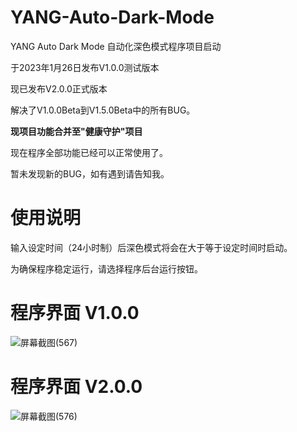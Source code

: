 # YANG-Auto-Dark-Mode
YANG Auto Dark Mode 自动化深色模式程序项目启动

于2023年1月26日发布V1.0.0测试版本

现已发布V2.0.0正式版本

解决了V1.0.0Beta到V1.5.0Beta中的所有BUG。

**现项目功能合并至"健康守护"项目**

现在程序全部功能已经可以正常使用了。

暂未发现新的BUG，如有遇到请告知我。
# 使用说明
输入设定时间（24小时制）后深色模式将会在大于等于设定时间时启动。

为确保程序稳定运行，请选择程序后台运行按钮。
# 程序界面 V1.0.0
![屏幕截图(567)](https://user-images.githubusercontent.com/39414350/214618673-41a990a6-226b-4474-8206-5fc0657be887.png)

# 程序界面 V2.0.0
![屏幕截图(576)](https://user-images.githubusercontent.com/39414350/214786581-845588d1-ae23-42bc-bfa0-cdee29fd2b34.png)


